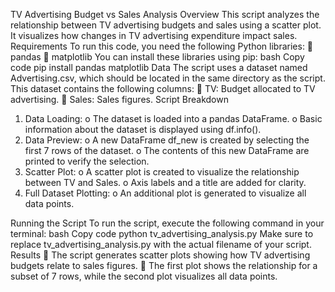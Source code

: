 TV Advertising Budget vs Sales Analysis
Overview
This script analyzes the relationship between TV advertising budgets and sales using a scatter
plot. It visualizes how changes in TV advertising expenditure impact sales.
Requirements
To run this code, you need the following Python libraries:
 pandas
 matplotlib
You can install these libraries using pip:
bash
Copy code
pip install pandas matplotlib
Data
The script uses a dataset named Advertising.csv, which should be located in the same
directory as the script. This dataset contains the following columns:
 TV: Budget allocated to TV advertising.
 Sales: Sales figures.
Script Breakdown
1. Data Loading:
o The dataset is loaded into a pandas DataFrame.
o Basic information about the dataset is displayed using df.info().
2. Data Preview:
o A new DataFrame df_new is created by selecting the first 7 rows of the dataset.
o The contents of this new DataFrame are printed to verify the selection.
3. Scatter Plot:
o A scatter plot is created to visualize the relationship between TV and Sales.
o Axis labels and a title are added for clarity.
4. Full Dataset Plotting:
o An additional plot is generated to visualize all data points.

Running the Script
To run the script, execute the following command in your terminal:
bash
Copy code
python tv_advertising_analysis.py
Make sure to replace tv_advertising_analysis.py with the actual filename of your script.
Results
 The script generates scatter plots showing how TV advertising budgets relate to sales
figures.
 The first plot shows the relationship for a subset of 7 rows, while the second plot
visualizes all data points.
